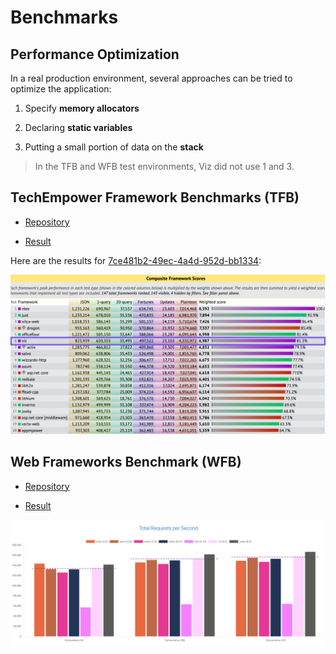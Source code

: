 # Benchmarks

## Performance Optimization

In a real production environment, several approaches can be tried to optimize the application:

1. Specify **memory allocators**

2. Declaring **static variables**

3. Putting a small portion of data on the **stack**

> In the TFB and WFB test environments, Viz did not use 1 and 3.

## TechEmpower Framework Benchmarks (TFB)

- [Repository](https://github.com/TechEmpower/FrameworkBenchmarks)

- [Result](https://www.techempower.com/benchmarks/#test=composite)

Here are the results for [7ce481b2-49ec-4a4d-952d-bb1334](https://www.techempower.com/benchmarks/#section=test&runid=7ce481b2-49ec-4a4d-952d-bb1334d4a4ad&test=composite):

![TFB 7ce481b2-49ec-4a4d-952d-bb1334d4a4ad](../images/TFB-7ce481b2-49ec-4a4d-952d-bb1334d4a4ad.png)

## Web Frameworks Benchmark (WFB)

- [Repository](https://github.com/the-benchmarker/website)

- [Result](https://web-frameworks-benchmark.netlify.app/compare?f=actix,axum,poem,salvo,tide,viz,warp)

![WFB](../images/WFB-2023-01-01-0b5c28a.png)
